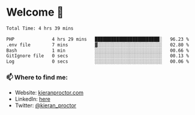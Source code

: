 # Welcome 🦘

<!--START_SECTION:waka-->

```txt
Total Time: 4 hrs 39 mins

PHP              4 hrs 29 mins   ████████████████████████░   96.23 %
.env file        7 mins          ▓░░░░░░░░░░░░░░░░░░░░░░░░   02.80 %
Bash             1 min           ░░░░░░░░░░░░░░░░░░░░░░░░░   00.66 %
GitIgnore file   0 secs          ░░░░░░░░░░░░░░░░░░░░░░░░░   00.13 %
Log              0 secs          ░░░░░░░░░░░░░░░░░░░░░░░░░   00.06 %
```

<!--END_SECTION:waka-->

### 📫 Where to find me:

-   Website: [kieranproctor.com](https://kieranproctor.com/)
-   LinkedIn: [here](https://www.linkedin.com/in/kieran-proctor-086b5a159/)
-   Twitter: [@kieran_proctor](https://twitter.com/kieran_proctor)
